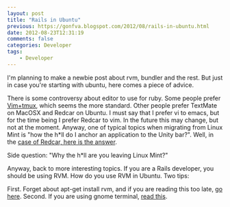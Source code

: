 ```yaml
---
layout: post
title: "Rails in Ubuntu"
previous: https://gonfva.blogspot.com/2012/08/rails-in-ubuntu.html
date: 2012-08-23T12:31:19
comments: false
categories: Developer
tags:
    - Developer
---
```


I'm planning to make a newbie post about rvm, bundler and the rest. But just in case you're starting with ubuntu, here comes a piece of advice.


There is some controversy about editor to use for ruby. Some people prefer [Vim+tmux](http://blog.hawkhost.com/2010/06/28/tmux-the-terminal-multiplexer/), which seems the more standard. Other people prefer TextMate on MacOSX and Redcar on Ubuntu. I must say that I prefer vi to emacs, but for the time being I prefer Redcar to vim. In the future this may change, but not at the moment. Anyway, one of typical topics when migrating from Linux Mint is "how the h*ll do I anchor an application to the Unity bar?". Well, in the [case of Redcar, here is the answer](http://askubuntu.com/a/84913/19175).


Side question: "Why the h*ll are you leaving Linux Mint?"


Anyway, back to more interesting topics. If you are a Rails developer, you should be using RVM. How do you use RVM in Ubuntu. Two tips:


First. Forget about apt-get install rvm, and if you are reading this too late, [go here](http://stackoverflow.com/questions/9056008/installed-ruby-1-9-3-with-rvm-but-command-line-doesnt-show-ruby-v/9056395#9056395).
Second. If you are using gnome terminal, [read this](https://rvm.io/integration/gnome-terminal/).




